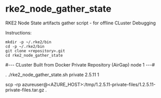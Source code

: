 # rke2_node_gather_state
RKE2 Node State artifacts gather script - for offline CLuster Debugging

Instructions: 

    mkdir -p ~/.rke2/bin 
    cd -p ~/.rke2/bin 
    git clone <repository>.git
    cd rke2_node_gather_state

  #--- CLuster Built from Docker Private Repository (AirGap) node 1 ---#
  
  . ./rke2_node_gather_state.sh private 2.5.11 1
  
  scp -rp azureuser@<AZURE_HOST>:/tmp/1.2.5.11-private-files/1.2.5.11-private-files.tar.gz .
  

  
